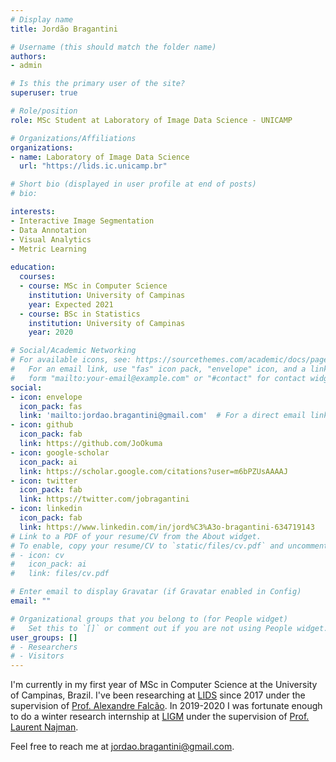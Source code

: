 ```yaml
---
# Display name
title: Jordão Bragantini

# Username (this should match the folder name)
authors:
- admin

# Is this the primary user of the site?
superuser: true

# Role/position
role: MSc Student at Laboratory of Image Data Science - UNICAMP 

# Organizations/Affiliations
organizations:
- name: Laboratory of Image Data Science 
  url: "https://lids.ic.unicamp.br"

# Short bio (displayed in user profile at end of posts)
# bio:

interests:
- Interactive Image Segmentation
- Data Annotation
- Visual Analytics
- Metric Learning
 
education:
  courses:
  - course: MSc in Computer Science 
    institution: University of Campinas
    year: Expected 2021
  - course: BSc in Statistics 
    institution: University of Campinas
    year: 2020

# Social/Academic Networking
# For available icons, see: https://sourcethemes.com/academic/docs/page-builder/#icons
#   For an email link, use "fas" icon pack, "envelope" icon, and a link in the
#   form "mailto:your-email@example.com" or "#contact" for contact widget.
social:
- icon: envelope
  icon_pack: fas
  link: 'mailto:jordao.bragantini@gmail.com'  # For a direct email link, use "mailto:test@example.org".
- icon: github
  icon_pack: fab
  link: https://github.com/JoOkuma
- icon: google-scholar
  icon_pack: ai
  link: https://scholar.google.com/citations?user=m6bPZUsAAAAJ
- icon: twitter
  icon_pack: fab
  link: https://twitter.com/jobragantini
- icon: linkedin
  icon_pack: fab
  link: https://www.linkedin.com/in/jord%C3%A3o-bragantini-634719143
# Link to a PDF of your resume/CV from the About widget.
# To enable, copy your resume/CV to `static/files/cv.pdf` and uncomment the lines below.
# - icon: cv
#   icon_pack: ai
#   link: files/cv.pdf

# Enter email to display Gravatar (if Gravatar enabled in Config)
email: ""

# Organizational groups that you belong to (for People widget)
#   Set this to `[]` or comment out if you are not using People widget.
user_groups: []
# - Researchers
# - Visitors
---
```


I'm currently in my first year of MSc in Computer Science at the University of Campinas, Brazil. I've been researching at [LIDS](https://lids.ic.unicamp.br/) since 2017 under the supervision of [Prof. Alexandre Falcão](https://scholar.google.com/citations?user=HTFEUaUAAAAJ). In 2019-2020 I was fortunate enough to do a winter research internship at [LIGM](http://ligm.u-pem.fr/) under the supervision of [Prof. Laurent Najman](https://scholar.google.com/citations?user=j-2_cT0AAAAJ).

Feel free to reach me at [jordao.bragantini@gmail.com](mailto:jordao.bragantini@gmail.com).
